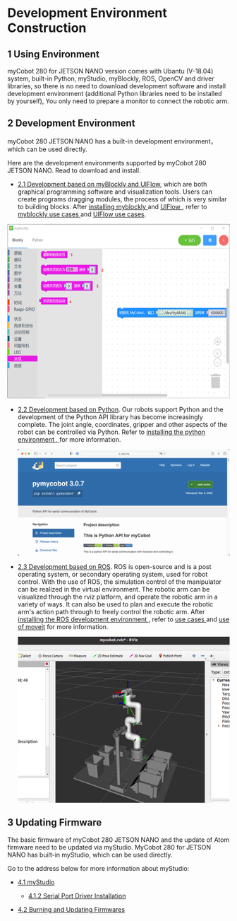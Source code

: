 # Development Environment Construction

## 1 Using Environment

myCobot 280 for JETSON NANO version comes with Ubantu (V-18.04) system, built-in Python, myStudio, myBlockly, ROS, OpenCV and driver libraries, so there is no need to download development software and install development environment (additional Python libraries need to be installed by yourself), You only need to prepare a monitor to connect the robotic arm.

## 2 Development Environment

myCobot 280 JETSON NANO has a built-in development environment， which can be used directly.

Here are the development environments supported by myCobot 280 JETSON NANO. Read to download and install.

- [2.1 Development based on myBlockly and UIFlow](../../5-ProgramingApplication-myblockly-uiflow-mind/README.md), which are both graphical programming software and visualization tools. Users can create programs dragging modules, the process of which is very similar to building blocks. After [installing myblockly ](../../5-ProgramingApplication-myblockly-uiflow-mind/5.1-myblockly/README.md)and [UIFlow ](../../5-ProgramingApplication-myblockly-uiflow-mind/5.2-UIFlow/5.2.1UIFlow_enviorment_building.md), refer to [myblockly use cases ](../../5-ProgramingApplication-myblockly-uiflow-mind/5.1-myblockly/README.md)and [UIFlow use cases](../../5-ProgramingApplication-myblockly-uiflow-mind/5.2-UIFlow/5.2.7UIFlow_Use_Cases.md).

![blockly](../../resourse/2-serialproduct/2.1-280/JN/2.1.3.4开发环境的搭建/2.7-1.png)

- [2.2 Development based on Python](../../7-ApplicationBasePython/README.md). Our robots support Python and the development of the Python API library has become increasingly complete. The joint angle, coordinates, gripper and other aspects of the robot can be controlled via Python. Refer to [installing the python environment , ](../../7-ApplicationBasePython/7.1_download.md)for more information.
  
  ![python](../../resourse/2-serialproduct/2.1-280/JN/2.1.3.4开发环境的搭建/7.6.6.png)
  
- [2.3 Development based on ROS](../../12-ApplicationBaseROS/README.md). ROS is open-source and is a post operating system, or secondary operating system, used for robot control. With the use of ROS, the simulation control of the manipulator can be realized in the virtual environment. The robotic arm can be visualized through the rviz platform, and operate the robotic arm in a variety of ways. It can also be used to plan and execute the robotic arm's action path through to freely control the robotic arm. After [installing the ROS development environment ](../../12-ApplicationBaseROS/12.1-ROS1/12.1.2-环境搭建.md), refer to [use cases ](../../12-ApplicationBaseROS/12.1-ROS1/12.1.4-rivz介绍及使用/README.md)and [use of moveit](../../12-ApplicationBaseROS/12.1-ROS1/12.1.5-Moveit/README.md) for more information.
  
  ![ros](../../resourse/2-serialproduct/2.1-280/JN/2.1.3.4开发环境的搭建/open-2.png)



## 3 Updating Firmware

The basic firmware of myCobot 280 JETSON NANO and the update of Atom firmware need to be updated via myStudio. MyCobot 280 for JETSON NANO has built-in myStudio, which can be used directly.

Go to the address below for more information about myStudio:

- [4.1 myStudio](../../4-BasicApplication/4.1-myStudio/README.md)
  - [4.1.2 Serial Port Driver Installation](../../4-BasicApplication/4.1-myStudio/4.1.1-myStudio_download_driverinstalled.md)

- [4.2 Burning and Updating Firmwares](../../4-BasicApplication/4.1-myStudio/4.1.2-myStudio_flash_firmwares.md)

 

 